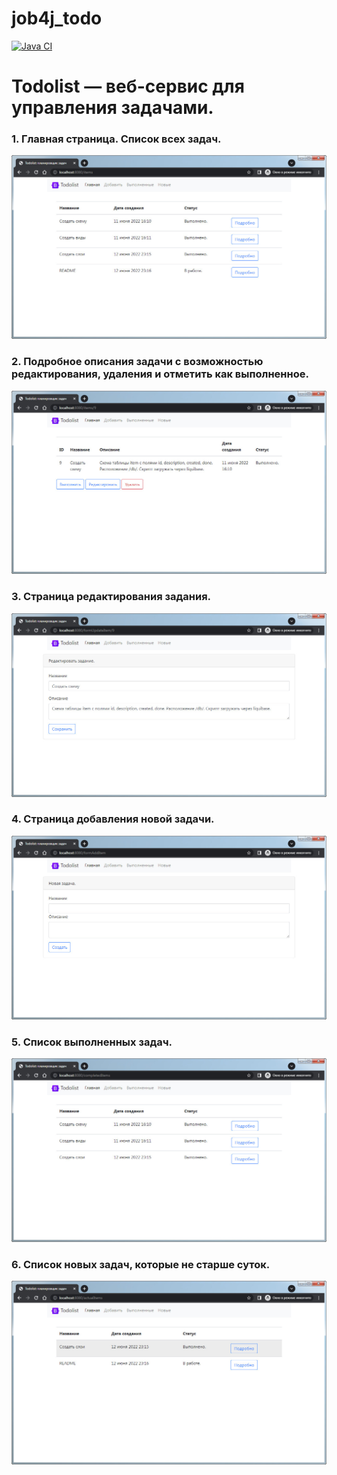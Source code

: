 ﻿# job4j_todo

[![Java CI](https://github.com/PerpetuumEbner/job4j_todo/actions/workflows/maven.yml/badge.svg)](https://github.com/PerpetuumEbner/job4j_todo/actions/workflows/maven.yml)

# Todolist — веб-сервис для управления задачами.

### 1. Главная страница. Список всех задач.
![1](images/1.jpg)
### 2. Подробное описания задачи с возможностью редактирования, удаления и отметить как выполненное.
![2](images/2.jpg)
### 3. Страница редактирования задания.
![3](images/3.jpg)
### 4. Страница добавления новой задачи.
![4](images/4.jpg)
### 5. Список выполненных задач.
![5](images/5.jpg)
### 6. Список новых задач, которые не старше суток. 
![6](images/6.jpg)